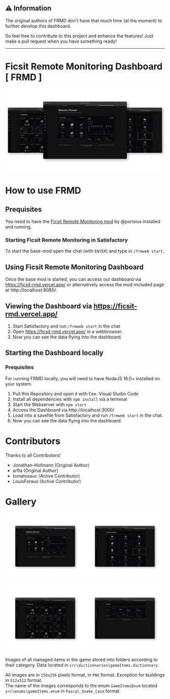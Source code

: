 ## ⚠ Information

The original authors of FRMD don't have that much time (at the moment) to further develop this dashboard.

So feel free to contribute to this project and enhance the features! Just make a pull request when you have something ready!

---

# Ficsit Remote Monitoring Dashboard [ FRMD ]
![my_image](./docs/assets/header_image.png)

# How to use FRMD 
## Prequisites
You need to have the [Ficsit Remote Monitoring mod](https://ficsit.app/mod/FicsitRemoteMonitoring) by @porisius installed and running.
### Starting Ficsit Remote Monitoring in Satisfactory
To start the base-mod open the chat (with `ENTER`) and type in `/frmweb start`.

## Using Ficsit Remote Monitoring Dashboard
Once the base mod is started, you can access our dashboard via https://ficsit-rmd.vercel.app/ or alternatively access the mod-included page at http://localhost:8080/. 

## Viewing the Dashboard via https://ficsit-rmd.vercel.app/
1. Start Satisfactory and run `/frmweb start` in the chat
2. Open https://ficsit-rmd.vercel.app/ in a webbrowser.
2. Now you can see the data flying into the dashboard.

## Starting the Dashboard locally
### Prequisites
For running FRMD locally, you will need to have NodeJS 16.0+ installed on your system.

1. Pull this Repository and open it with f.ex. Visual Studio Code
2. Install all dependencies with `npm install` via a terminal
2. Start the Webserver with `npm start`
3. Access the Dashboard via http://localhost:3000/
4. Load into a savefile from Satisfactory and run `/frmweb start` in the chat. 
5. Now you can see the data flying into the dashboard.

# Contributors
Thanks to all Contributors!
- Jonathan-Hofmann (Original Author)
- arfla (Original Author)
- tomatosauc (Active Contributor)
- LouisForaux (Active Contributor)

# Gallery
![my_image](./docs/assets/Frame%201592.png)

![my_image](./docs/assets/Frame%201593.png)

Images of all managed items in the game stored into folders according to their category. Data located in `src\dictionnaries\gameItems.dictionnary`.

All images are in `256x256` pixels format, in `PNG` format. Exception for buildings in `512x512` format.  
The name of the images corresponds to the enum `GameItemsEnum` located `src\enums\gameItems.enum` in `Pascal_Snake_Case` format.

